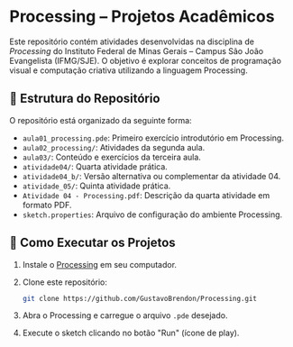 
# Processing – Projetos Acadêmicos

Este repositório contém atividades desenvolvidas na disciplina de *Processing* do Instituto Federal de Minas Gerais – Campus São João Evangelista (IFMG/SJE). O objetivo é explorar conceitos de programação visual e computação criativa utilizando a linguagem Processing.

## 📁 Estrutura do Repositório

O repositório está organizado da seguinte forma:

- `aula01_processing.pde`: Primeiro exercício introdutório em Processing.
- `aula02_processing/`: Atividades da segunda aula.
- `aula03/`: Conteúdo e exercícios da terceira aula.
- `atividade04/`: Quarta atividade prática.
- `atividade04_b/`: Versão alternativa ou complementar da atividade 04.
- `atividade_05/`: Quinta atividade prática.
- `Atividade 04 - Processing.pdf`: Descrição da quarta atividade em formato PDF.
- `sketch.properties`: Arquivo de configuração do ambiente Processing.

## 🚀 Como Executar os Projetos

1. Instale o [Processing](https://processing.org/download/) em seu computador.
2. Clone este repositório:

   ```bash
   git clone https://github.com/GustavoBrendon/Processing.git
   ```

3. Abra o Processing e carregue o arquivo `.pde` desejado.
4. Execute o sketch clicando no botão "Run" (ícone de play).

